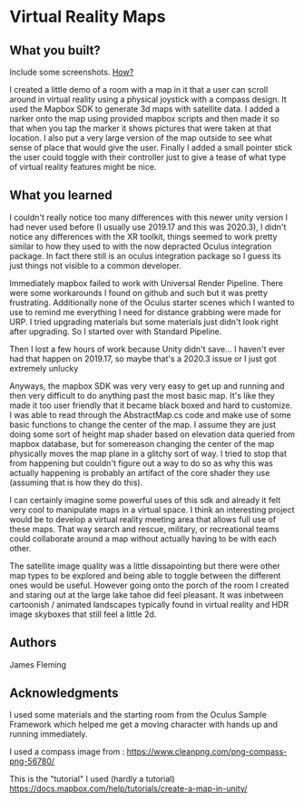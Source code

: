 # Virtual Reality Maps 


## What you built? 



Include some screenshots.
[How?](https://help.github.com/articles/about-readmes/#relative-links-and-image-paths-in-readme-files)


I created a little demo of a room with a map in it that a user can scroll around in virtual reality using a physical joystick with a compass design. It used the Mapbox SDK to generate 3d maps with satellite data. I added a narker onto the map using provided mapbox scripts and then made it so that when you tap the marker it shows pictures that were taken at that location. I also put a very large version of the map outside to see what sense of place that would give the user. Finally I added a small pointer stick the user could toggle with their controller just to give a tease of what type of virtual reality features might be nice. 

## What you learned

I couldn't really notice too many differences with this newer unity version I had never used before (I usually use 2019.17 and this was 2020.3), I didn't notice any differences with the XR toolkit, things seemed to work pretty similar to how they used to with the now depracted Oculus integration package. In fact there still is an oculus integration package so I guess its just things not visible to a common developer. 

Immediately mapbox failed to work with Universal Render Pipeline. There were some workarounds I found on github and such but it was pretty frustrating. Additionally none of the Oculus starter scenes which I wanted to use to remind me everything I need for distance grabbing were made for URP. I tried upgrading materials but some materials just didn't look right after upgrading. So I started over with Standard Pipeline.

Then I lost a few hours of work because Unity didn't save... I haven't ever had that happen on 2019.17, so maybe that's a 2020.3 issue or I just got extremely unlucky 

Anyways, the mapbox SDK was very very easy to get up and running and then very difficult to do anything past the most basic map. It's like they made it too user friendly that it became black boxed and hard to customize. I was able to read through the AbstractMap.cs code and make use of some basic functions to change the center of the map. I assume they are just doing some sort of height map shader based on elevation data queried from mapbox database, but for somereason changing the center of the map physically moves the map plane in a glitchy sort of way. I tried to stop that from happening but couldn't figure out a way to do so as why this was actually happening is probably an artifact of the core shader they use (assuming that is how they do this). 

I can certainly imagine some powerful uses of this sdk and already it felt very cool to manipulate maps in a virtual space. I think an interesting project would be to develop a virtual reality meeting area that allows full use of these maps. That way search and rescue, military, or recreational teams could collaborate around a map without actually having to be with each other. 

The satellite image quality was a little dissapointing but there were other map types to be explored and being able to toggle between the different ones would be useful. However going onto the porch of the room I created and staring out at the large lake tahoe did feel pleasant. It was inbetween cartoonish / animated landscapes typically found in virtual reality and HDR image skyboxes that still feel a little 2d. 

## Authors

James Fleming

## Acknowledgments

I used some materials and the starting room from the Oculus Sample Framework which helped me get a moving character with hands up and running immediately. 

I used a compass image from : 
https://www.cleanpng.com/png-compass-png-56780/

This is the "tutorial" I used (hardly a tutorial)
https://docs.mapbox.com/help/tutorials/create-a-map-in-unity/
